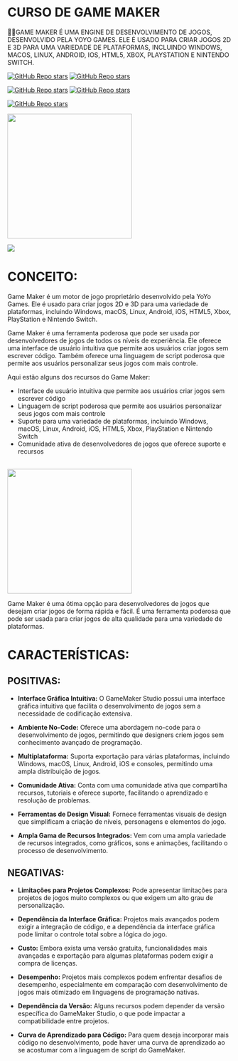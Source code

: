 # CURSO DE GAME MAKER
👨‍⚖️GAME MAKER É UMA ENGINE DE DESENVOLVIMENTO DE JOGOS, DESENVOLVIDO PELA YOYO GAMES. ELE É USADO PARA CRIAR JOGOS 2D E 3D PARA UMA VARIEDADE DE PLATAFORMAS, INCLUINDO WINDOWS, MACOS, LINUX, ANDROID, IOS, HTML5, XBOX, PLAYSTATION E NINTENDO SWITCH.

[![GitHub Repo stars](https://img.shields.io/badge/VILHALVA-GITHUB-03A9F4?logo=github)](https://github.com/VILHALVA) 
[![GitHub Repo stars](https://img.shields.io/badge/VEJA%20OS-VIDEOS-03A9F4?logo=youtube)](https://www.youtube.com/@vilhalva100/search?query=Gamer%20Maker)

[![GitHub Repo stars](https://img.shields.io/badge/VEJA-DOCUMENTAÇÃO-03A9F4?logo=google)](https://manual.yoyogames.com/#t=Content.htm) 
[![GitHub Repo stars](https://img.shields.io/badge/LINGUAGEM%20DE-PROGRAMAÇÃO-03A9F4?logo=google)](https://manual-br.yoyogames.com/GameMaker_Language/GML_Overview/GML_Overview.htm)
<br>

[![GitHub Repo stars](https://img.shields.io/badge/-PLAYLIST%20DO%20YOUTUBE-blueviolet)](https://youtube.com/playlist?list=PLQa_0xOU1JV9BrQzjvikgq1sm7phEJnqe&si=yWZaT1fSrJK93Hx3)

<img src="https://juniortech.org/wp-content/uploads/2020/03/gamemaker-logo-300x300px.png" align="center" width="280"> <br>

![](https://i.imgur.com/waxVImv.png)

# CONCEITO:
Game Maker é um motor de jogo proprietário desenvolvido pela YoYo Games. Ele é usado para criar jogos 2D e 3D para uma variedade de plataformas, incluindo Windows, macOS, Linux, Android, iOS, HTML5, Xbox, PlayStation e Nintendo Switch.

Game Maker é uma ferramenta poderosa que pode ser usada por desenvolvedores de jogos de todos os níveis de experiência. Ele oferece uma interface de usuário intuitiva que permite aos usuários criar jogos sem escrever código. Também oferece uma linguagem de script poderosa que permite aos usuários personalizar seus jogos com mais controle.

Aqui estão alguns dos recursos do Game Maker:

* Interface de usuário intuitiva que permite aos usuários criar jogos sem escrever código
* Linguagem de script poderosa que permite aos usuários personalizar seus jogos com mais controle
* Suporte para uma variedade de plataformas, incluindo Windows, macOS, Linux, Android, iOS, HTML5, Xbox, PlayStation e Nintendo Switch
* Comunidade ativa de desenvolvedores de jogos que oferece suporte e recursos
<br>
<img src="https://encrypted-tbn1.gstatic.com/images?q=tbn:ANd9GcTavxu0j9GBu5OTDjJz8fu9RP-lbQfRcE8_RJgx900Hh1jHBR9vgCUn3ORhZrSm" align="center" width="280"> <br>

Game Maker é uma ótima opção para desenvolvedores de jogos que desejam criar jogos de forma rápida e fácil. É uma ferramenta poderosa que pode ser usada para criar jogos de alta qualidade para uma variedade de plataformas.

# CARACTERÍSTICAS:
## POSITIVAS:
- **Interface Gráfica Intuitiva:** O GameMaker Studio possui uma interface gráfica intuitiva que facilita o desenvolvimento de jogos sem a necessidade de codificação extensiva.

- **Ambiente No-Code:** Oferece uma abordagem no-code para o desenvolvimento de jogos, permitindo que designers criem jogos sem conhecimento avançado de programação.

- **Multiplataforma:** Suporta exportação para várias plataformas, incluindo Windows, macOS, Linux, Android, iOS e consoles, permitindo uma ampla distribuição de jogos.

- **Comunidade Ativa:** Conta com uma comunidade ativa que compartilha recursos, tutoriais e oferece suporte, facilitando o aprendizado e resolução de problemas.

- **Ferramentas de Design Visual:** Fornece ferramentas visuais de design que simplificam a criação de níveis, personagens e elementos do jogo.

- **Ampla Gama de Recursos Integrados:** Vem com uma ampla variedade de recursos integrados, como gráficos, sons e animações, facilitando o processo de desenvolvimento.

## NEGATIVAS:
- **Limitações para Projetos Complexos:** Pode apresentar limitações para projetos de jogos muito complexos ou que exigem um alto grau de personalização.

- **Dependência da Interface Gráfica:** Projetos mais avançados podem exigir a integração de código, e a dependência da interface gráfica pode limitar o controle total sobre a lógica do jogo.

- **Custo:** Embora exista uma versão gratuita, funcionalidades mais avançadas e exportação para algumas plataformas podem exigir a compra de licenças.

- **Desempenho:** Projetos mais complexos podem enfrentar desafios de desempenho, especialmente em comparação com desenvolvimento de jogos mais otimizado em linguagens de programação nativas.

- **Dependência da Versão:** Alguns recursos podem depender da versão específica do GameMaker Studio, o que pode impactar a compatibilidade entre projetos.

- **Curva de Aprendizado para Código:** Para quem deseja incorporar mais código no desenvolvimento, pode haver uma curva de aprendizado ao se acostumar com a linguagem de script do GameMaker.
